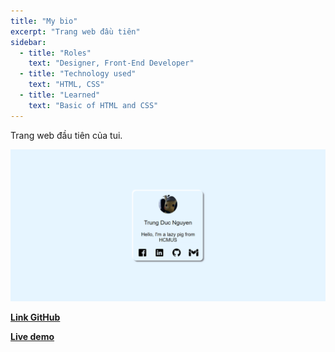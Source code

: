 ```yaml
---
title: "My bio"
excerpt: "Trang web đầu tiên"
sidebar:
  - title: "Roles"
    text: "Designer, Front-End Developer"
  - title: "Technology used"
    text: "HTML, CSS"
  - title: "Learned"
    text: "Basic of HTML and CSS"
---
```


Trang web đầu tiên của tui.

![image](/../assets/images/bio.png)

[**Link GitHub**](https://github.com/ngntrgduc/bio)

[**Live demo**](https://ngntrgduc.github.io/bio)
